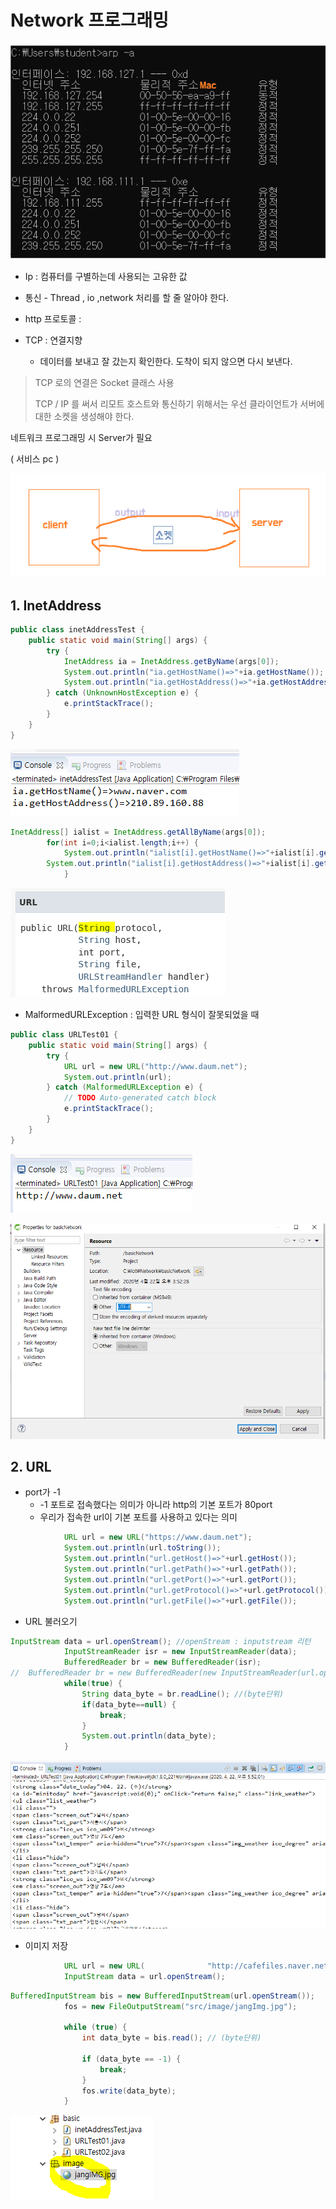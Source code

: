 # Network 프로그래밍

![image-20200422153357046](images/image-20200422153357046.png)

* Ip : 컴퓨터를 구별하는데 사용되는 고유한 값

* 통신 - Thread , io ,network 처리를 할 줄 알아야 한다.

* http 프로토콜 : 

* TCP : 연결지향
  * 데이터를 보내고 잘 갔는지 확인한다. 도착이 되지 않으면 다시 보낸다. 





> TCP 로의 연결은 Socket 클래스 사용
>
>    TCP / IP 를 써서 리모트 호스트와 통신하기 위해서는 우선 클라이언트가 서버에 대한 소켓을 생성해야 한다.



네트워크 프로그래밍 시 Server가 필요

 ( 서비스 pc ) 



![image-20200422162203503](images/image-20200422162203503.png)





## 1. InetAddress

```java
public class inetAddressTest {
	public static void main(String[] args) {
		try {
			InetAddress ia = InetAddress.getByName(args[0]);
			System.out.println("ia.getHostName()=>"+ia.getHostName());
			System.out.println("ia.getHostAddress()=>"+ia.getHostAddress());
		} catch (UnknownHostException e) {
			e.printStackTrace();
		}
	}
}
```

![image-20200422164352134](images/image-20200422164352134.png)

```java
InetAddress[] ialist = InetAddress.getAllByName(args[0]);
		for(int i=0;i<ialist.length;i++) {
			System.out.println("ialist[i].getHostName()=>"+ialist[i].getHostName());
		System.out.println("ialist[i].getHostAddress()=>"+ialist[i].getHostAddress());
			}
```





![image-20200422165319475](images/image-20200422165319475.png)

* MalformedURLException : 입력한 URL 형식이 잘못되었을 때

```java
public class URLTest01 {
	public static void main(String[] args) {
		try {
			URL url = new URL("http://www.daum.net");
			System.out.println(url);
		} catch (MalformedURLException e) {
			// TODO Auto-generated catch block
			e.printStackTrace();
		}
	}
}

```

![image-20200422165501519](images/image-20200422165501519.png)





![image-20200422172619440](images/image-20200422172619440.png)



## 2. URL

* port가 -1
  *  -1 포트로 접속했다는 의미가 아니라 http의 기본 포트가 80port
    * 우리가 접속한 url이 기본 포트를 사용하고 있다는 의미

```java
			URL url = new URL("https://www.daum.net");
			System.out.println(url.toString());
			System.out.println("url.getHost()=>"+url.getHost());
			System.out.println("url.getPath()=>"+url.getPath());
			System.out.println("url.getPort()=>"+url.getPort());			
			System.out.println("url.getProtocol()=>"+url.getProtocol());
			System.out.println("url.getFile()=>"+url.getFile());
```

* URL 불러오기

```java
InputStream data = url.openStream(); //openStream : inputstream 리턴
			InputStreamReader isr = new InputStreamReader(data);
			BufferedReader br = new BufferedReader(isr);
//	BufferedReader br = new BufferedReader(new InputStreamReader(url.openStream()));
			while(true) {
				String data_byte = br.readLine(); //(byte단위)
				if(data_byte==null) {
					break;
				}
				System.out.println(data_byte);
			}
```

<img src="images/image-20200422175315719.png" alt="image-20200422175315719" style="zoom:67%;" />

* 이미지 저장

```java
            URL url = new URL(				"http://cafefiles.naver.net/20120209_226/pododumok_13287752996753FNE4_jpg/%C0%E5%B5%BF%B0%C7_5_pododumok.jpg%20[%EC%B6%9C%EC%B2%98]%20url%EC%97%B0%EC%8A%B5%7C%EC%9E%91%EC%84%B1%EC%9E%90%20heaves1");
			InputStream data = url.openStream();

```

```java
BufferedInputStream bis = new BufferedInputStream(url.openStream());
			fos = new FileOutputStream("src/image/jangImg.jpg");

			while (true) {
				int data_byte = bis.read(); // (byte단위)

				if (data_byte == -1) {
					break;
				}
				fos.write(data_byte);
			}
```

![image-20200422175839230](images/image-20200422175839230.png)